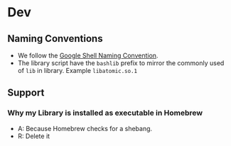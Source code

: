 # Dev


## Naming Conventions

* We follow the [Google Shell Naming Convention](https://google.github.io/styleguide/shellguide.html).
* The library script have the `bashlib` prefix to mirror the commonly used of `lib` in library. Example `libatomic.so.1`

## Support

### Why my Library is installed as executable in Homebrew

* A: Because Homebrew checks for a shebang.
* R: Delete it
